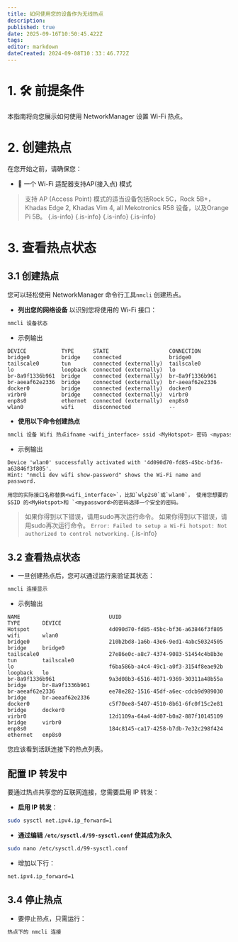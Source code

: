 ```yaml
---
title: 如何使用您的设备作为无线热点
description:
published: true
date: 2025-09-16T10:50:45.422Z
tags:
editor: markdown
dateCreated: 2024-09-08T10：33：46.772Z
---
```


# 1. 🛠️ 前提条件

本指南将向您展示如何使用 NetworkManager 设置 Wi-Fi 热点。

# 2. 创建热点

在您开始之前，请确保您：

- 📡 一个 Wi-Fi 适配器支持AP(接入点) 模式

> 支持 AP (Access Point) 模式的适当设备包括Rock 5C，Rock 5B+， Khadas Edge 2, Khadas Vim 4, all Mekotronics R58 设备，以及Orange Pi 5B。
> {.is-info}
> {.is-info}
> {.is-info}
> {.is-info}

# 3. 查看热点状态

## 3.1 创建热点

您可以轻松使用 NetworkManager 命令行工具`nmcli` 创建热点。

- **列出您的网络设备** 以识别您将使用的 Wi-Fi 接口：

```bash
nmcli 设备状态
```

- 示例输出

```
DEVICE           TYPE      STATE                   CONNECTION      
bridge0          bridge    connected               bridge0         
tailscale0       tun       connected (externally)  tailscale0      
lo               loopback  connected (externally)  lo              
br-8a9f1336b961  bridge    connected (externally)  br-8a9f1336b961 
br-aeeaf62e2336  bridge    connected (externally)  br-aeeaf62e2336 
docker0          bridge    connected (externally)  docker0         
virbr0           bridge    connected (externally)  virbr0          
enp8s0           ethernet  connected (externally)  enp8s0          
wlan0            wifi      disconnected            --   
```

- **使用以下命令创建热点**

```bash
nmcli 设备 Wifi 热点ifname <wifi_interface> ssid <MyHotspot> 密码 <mypassword>
```

- 示例输出

```
Device 'wlan0' successfully activated with '4d090d70-fd85-45bc-bf36-a63846f3f805'. 
Hint: "nmcli dev wifi show-password" shows the Wi-Fi name and password.
```

```
用您的实际接口名称替换<wifi_interface>`，比如`wlp2s0`或`wlan0`， 使用您想要的 SSID 的<MyHotspot>和 `<mypassword>的密码选择一个安全的密码。
```

> 如果你得到以下错误，请用sudo再次运行命令。
> 如果你得到以下错误，请用sudo再次运行命令。
> `Error: Failed to setup a Wi-Fi hotspot: Not authorized to control networking.`
> {.is-info}

## 3.2 查看热点状态

- 一旦创建热点后，您可以通过运行来验证其状态：

```bash
nmcli 连接显示
```

- 示例输出

```
NAME                            UUID                                  TYPE       DEVICE          
Hotspot                         4d090d70-fd85-45bc-bf36-a63846f3f805  wifi       wlan0           
bridge0                         210b2bd8-1a6b-43e6-9ed1-4abc50324505  bridge     bridge0         
tailscale0                      27e86e0c-a8c7-4374-9083-51454c4b8b3e  tun        tailscale0      
lo                              f6ba586b-a4c4-49c1-a0f3-3154f8eae92b  loopback   lo              
br-8a9f1336b961                 9a3d08b3-6516-4071-9369-30311a48b55a  bridge     br-8a9f1336b961 
br-aeeaf62e2336                 ee78e282-1516-45df-a6ec-cdcb9d989030  bridge     br-aeeaf62e2336 
docker0                         c5f70ee8-5407-4510-8b61-6fc0f15c2e81  bridge     docker0         
virbr0                          12d1109a-64a4-4d07-b0a2-887f10145109  bridge     virbr0          
enp8s0                          184c8145-ca17-4258-b7db-7e32c298f424  ethernet   enp8s0
```

您应该看到活跃连接下的热点列表。

## 配置 IP 转发中

要通过热点共享您的互联网连接，您需要启用 IP 转发：

- **启用 IP 转发**：

```bash
sudo sysctl net.ipv4.ip_forward=1
```

- **通过编辑 `/etc/sysctl.d/99-sysctl.conf` 使其成为永久**

```bash
sudo nano /etc/sysctl.d/99-sysctl.conf
```

- 增加以下行：

```
net.ipv4.ip_forward=1
```

## 3.4 停止热点

- 要停止热点，只需运行：

```bash
热点下的 nmcli 连接
```
